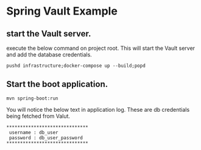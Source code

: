 # Spring Vault Example

## start the Vault server.
execute the below command on project root.
This will start the Vault server and add the database credentials.
```
pushd infrastructure;docker-compose up --build;popd
```

## Start the boot application.

```
mvn spring-boot:run
```

You will notice the below text in application log. These are db credentials being fetched from Valut.

```
******************************
 username : db_user
 password : db_user_password
******************************
```